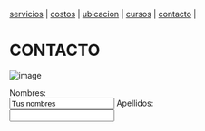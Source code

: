 [servicios](./servicios.md) | [costos](./costos.md) | [ubicacion](./ubicacion.md) | [cursos](./cursos.md) | [contacto](./contacto.md) | 

# CONTACTO 

![image](https://user-images.githubusercontent.com/100151866/158484877-02401123-0144-4dfe-abc4-d020a4027ee3.png)

<form>
  <label for="name">Nombres:</label><br>
  <input type="text" id="name" name="name" value="Tus nombres">
  <label for="Iname">Apellidos:</label><br>
  <input type="text"id="lname" name="lname" value"Apellidos">
</form>
         
